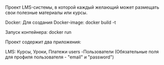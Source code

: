 Проект LMS-системы, в которой каждый желающий может размещать свои полезные материалы или курсы.

Docker:
Для создания Docker-image:
docker build -t <name image>

Запуск контейнера:
docker run <name image>



Проект содержит два приложения:

LMS: Курсы, Уроки, Платежи
users -Пользователи
(Обязательные поля для профиля пользователя - "email" и "password")
